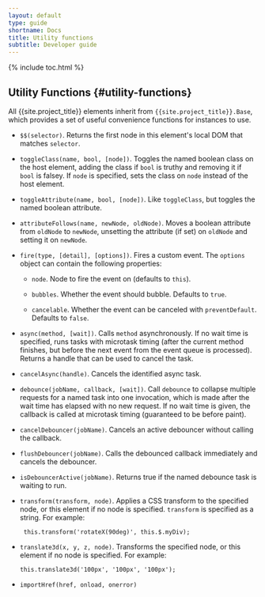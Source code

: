 ```yaml
---
layout: default
type: guide
shortname: Docs
title: Utility functions
subtitle: Developer guide
---
```


{% include toc.html %}


## Utility Functions {#utility-functions}

All {{site.project_title}} elements inherit from `{{site.project_title}}.Base`, which 
provides a set of useful convenience functions for instances to use.

*   `$$(selector)`. Returns the first node in this element's local DOM that matches
    `selector`.

*   `toggleClass(name, bool, [node])`. Toggles the named boolean class on the
    host element, adding the class if `bool` is truthy and removing it if
    `bool` is falsey. If `node` is specified, sets the class on `node` instead
    of the host element.

*   `toggleAttribute(name, bool, [node])`. Like `toggleClass`, but toggles the named boolean attribute.

*   `attributeFollows(name, newNode, oldNode)`. Moves a boolean attribute from `oldNode` to
    `newNode`, unsetting the attribute (if set) on `oldNode` and setting it on `newNode`.

*   `fire(type, [detail], [options])`. Fires a custom event. The `options` object can contain
      the following properties:

    -   `node`. Node to fire the event on (defaults to `this`).

    -   `bubbles`. Whether the event should bubble. Defaults to `true`.

    -   `cancelable`. Whether the event can be canceled with `preventDefault`. Defaults to `false`.

*   `async(method, [wait])`. Calls `method` asynchronously. If no wait time is specified,
    runs tasks with microtask timing (after the current method finishes, but before the 
    next event from the event queue is processed). Returns a handle that can be used to cancel
    the task.

*   `cancelAsync(handle)`. Cancels the identified async task.

*   `debounce(jobName, callback, [wait])`. Call `debounce` to collapse multiple 
    requests for a named task into one invocation, which is made after the wait 
    time has elapsed with no new request.  If no wait time is given, the callback 
    is called at microtask timing (guaranteed to be before paint).

*   `cancelDebouncer(jobName)`. Cancels an active debouncer without calling the callback.

*   `flushDebouncer(jobName)`. Calls the debounced callback immediately and cancels the debouncer.

*   `isDebouncerActive(jobName)`. Returns true if the named debounce task is waiting to run.

*   `transform(transform, node)`. Applies a CSS transform to the specified node,
    or this element if no node is specified.
    `transform` is specified as a string. For example:

         this.transform('rotateX(90deg)', this.$.myDiv);

*   `translate3d(x, y, z, node)`. Transforms the specified node, or this element
    if no node is specified. For example:

        this.translate3d('100px', '100px', '100px');

*   `importHref(href, onload, onerror)`
